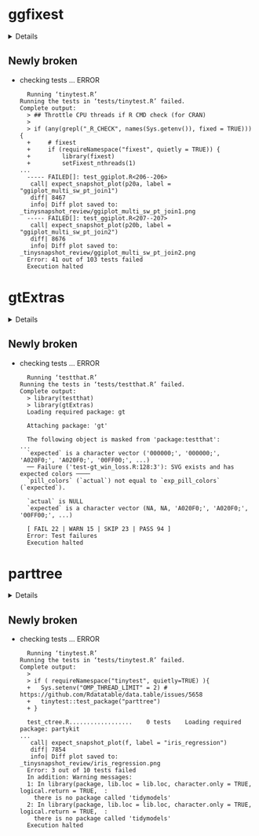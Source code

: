 # ggfixest

<details>

* Version: 0.2.0
* GitHub: https://github.com/grantmcdermott/ggfixest
* Source code: https://github.com/cran/ggfixest
* Date/Publication: 2025-01-22 01:00:02 UTC
* Number of recursive dependencies: 76

Run `revdepcheck::cloud_details(, "ggfixest")` for more info

</details>

## Newly broken

*   checking tests ... ERROR
    ```
      Running ‘tinytest.R’
    Running the tests in ‘tests/tinytest.R’ failed.
    Complete output:
      > ## Throttle CPU threads if R CMD check (for CRAN)
      > 
      > if (any(grepl("_R_CHECK", names(Sys.getenv()), fixed = TRUE))) {
      +     # fixest
      +     if (requireNamespace("fixest", quietly = TRUE)) {
      +         library(fixest)
      +         setFixest_nthreads(1)
    ...
      ----- FAILED[]: test_ggiplot.R<206--206>
       call| expect_snapshot_plot(p20a, label = "ggiplot_multi_sw_pt_join1")
       diff| 8467
       info| Diff plot saved to: _tinysnapshot_review/ggiplot_multi_sw_pt_join1.png
      ----- FAILED[]: test_ggiplot.R<207--207>
       call| expect_snapshot_plot(p20b, label = "ggiplot_multi_sw_pt_join2")
       diff| 8676
       info| Diff plot saved to: _tinysnapshot_review/ggiplot_multi_sw_pt_join2.png
      Error: 41 out of 103 tests failed
      Execution halted
    ```

# gtExtras

<details>

* Version: 0.5.0
* GitHub: https://github.com/jthomasmock/gtExtras
* Source code: https://github.com/cran/gtExtras
* Date/Publication: 2023-09-15 22:32:06 UTC
* Number of recursive dependencies: 105

Run `revdepcheck::cloud_details(, "gtExtras")` for more info

</details>

## Newly broken

*   checking tests ... ERROR
    ```
      Running ‘testthat.R’
    Running the tests in ‘tests/testthat.R’ failed.
    Complete output:
      > library(testthat)
      > library(gtExtras)
      Loading required package: gt
      
      Attaching package: 'gt'
      
      The following object is masked from 'package:testthat':
    ...
      `expected` is a character vector ('000000;', '000000;', 'A020F0;', 'A020F0;', '00FF00;', ...)
      ── Failure ('test-gt_win_loss.R:128:3'): SVG exists and has expected colors ────
      `pill_colors` (`actual`) not equal to `exp_pill_colors` (`expected`).
      
      `actual` is NULL
      `expected` is a character vector (NA, NA, 'A020F0;', 'A020F0;', '00FF00;', ...)
      
      [ FAIL 22 | WARN 15 | SKIP 23 | PASS 94 ]
      Error: Test failures
      Execution halted
    ```

# parttree

<details>

* Version: 0.1.0
* GitHub: https://github.com/grantmcdermott/parttree
* Source code: https://github.com/cran/parttree
* Date/Publication: 2025-01-16 10:30:02 UTC
* Number of recursive dependencies: 127

Run `revdepcheck::cloud_details(, "parttree")` for more info

</details>

## Newly broken

*   checking tests ... ERROR
    ```
      Running ‘tinytest.R’
    Running the tests in ‘tests/tinytest.R’ failed.
    Complete output:
      > 
      > if ( requireNamespace("tinytest", quietly=TRUE) ){
      +   Sys.setenv("OMP_THREAD_LIMIT" = 2) # https://github.com/Rdatatable/data.table/issues/5658
      +   tinytest::test_package("parttree")
      + }
      
      test_ctree.R..................    0 tests    Loading required package: partykit
    ...
       call| expect_snapshot_plot(f, label = "iris_regression")
       diff| 7854
       info| Diff plot saved to: _tinysnapshot_review/iris_regression.png
      Error: 3 out of 10 tests failed
      In addition: Warning messages:
      1: In library(package, lib.loc = lib.loc, character.only = TRUE, logical.return = TRUE,  :
        there is no package called 'tidymodels'
      2: In library(package, lib.loc = lib.loc, character.only = TRUE, logical.return = TRUE,  :
        there is no package called 'tidymodels'
      Execution halted
    ```

